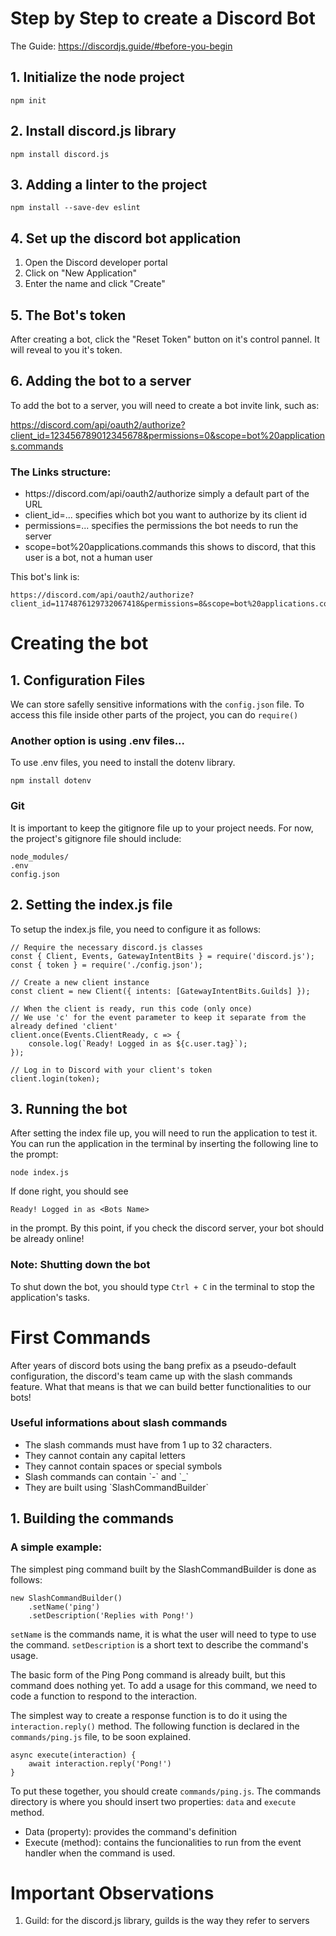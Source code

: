 # Step by Step to create a Discord Bot
The Guide: https://discordjs.guide/#before-you-begin

## 1. Initialize the node project
```
npm init
```

## 2. Install discord.js library
```
npm install discord.js
```

## 3. Adding a linter to the project
```
npm install --save-dev eslint
```

## 4. Set up the discord bot application
<ol>
    <li>Open the Discord developer portal</li>
    <li>Click on "New Application"</li>
    <li>Enter the name and click "Create"</li>
</ol>

## 5. The Bot's token
After creating a bot, click the "Reset Token" button on it's control pannel. It will reveal to you it's token.

## 6. Adding the bot to a server
To add the bot to a server, you will need to create a bot invite link, such as:

https://discord.com/api/oauth2/authorize?client_id=123456789012345678&permissions=0&scope=bot%20applications.commands

### The Links structure:
<ul>
    <li>https://discord.com/api/oauth2/authorize simply a default part of the URL</li>
    <li>client_id=... specifies which bot you want to authorize by its client id</li>
    <li>permissions=... specifies the permissions the bot needs to run the server</li>
    <li>scope=bot%20applications.commands this shows to discord, that this user is a bot, not a human user</li>
</ul>

This bot's link is:
```
https://discord.com/api/oauth2/authorize?client_id=1174876129732067418&permissions=8&scope=bot%20applications.commands
```

# Creating the bot

## 1. Configuration Files
We can store safelly sensitive informations with the ```config.json``` file.
To access this file inside other parts of the project, you can do ```require()```

### Another option is using .env files...
To use .env files, you need to install the dotenv library. 
```
npm install dotenv
```

### Git
It is important to keep the gitignore file up to your project needs.
For now, the project's gitignore file should include:
```
node_modules/
.env
config.json
```

## 2. Setting the index.js file
To setup the index.js file, you need to configure it as follows:
```
// Require the necessary discord.js classes
const { Client, Events, GatewayIntentBits } = require('discord.js');
const { token } = require('./config.json');

// Create a new client instance
const client = new Client({ intents: [GatewayIntentBits.Guilds] });

// When the client is ready, run this code (only once)
// We use 'c' for the event parameter to keep it separate from the already defined 'client'
client.once(Events.ClientReady, c => {
	console.log(`Ready! Logged in as ${c.user.tag}`);
});

// Log in to Discord with your client's token
client.login(token);
```

## 3. Running the bot
After setting the index file up, you will need to run the application to test it.
You can run the application in the terminal by inserting the following line to the prompt:
```
node index.js
```
If done right, you should see
```
Ready! Logged in as <Bots Name>
```
in the prompt.
By this point, if you check the discord server, your bot should be already online!

### Note: Shutting down the bot
To shut down the bot, you should type ```Ctrl + C``` in the terminal to stop the application's tasks.

# First Commands
After years of discord bots using the bang prefix as a pseudo-default configuration, the discord's team came up with the slash commands feature. 
What that means is that we can build better functionalities to our bots!

### Useful informations about slash commands
<ul>
<li>The slash commands must have from 1 up to 32 characters.</li>
<li>They cannot contain any capital letters</li>
<li>They cannot contain spaces or special symbols</li>
<li>Slash commands can contain `-` and `_`</li>
<li>They are built using `SlashCommandBuilder`</li>
</ul>

## 1. Building the commands

### A simple example:
The simplest ping command built by the SlashCommandBuilder is done as follows:
```
new SlashCommandBuilder()
    .setName('ping')
    .setDescription('Replies with Pong!')
```
`setName` is the commands name, it is what the user will need to type to use the command.
`setDescription` is a short text to describe the command's usage.

The basic form of the Ping Pong command is already built, but this command does nothing yet. To add a usage for this command, we need to code a function to respond to the interaction.

The simplest way to create a response function is to do it using the ```interaction.reply()``` method. The following function is declared in the ```commands/ping.js``` file, to be soon explained.
```
async execute(interaction) {
	await interaction.reply('Pong!')
}
```
To put these together, you should create ```commands/ping.js```. The commands directory is where you should insert two properties: `data` and `execute` method.

<ul>
    <li>Data (property): provides the command's definition</li>
    <li>Execute (method): contains the funcionalities to run from the event handler when the command is used.</li>
</ul>

# Important Observations
<ol>
    <li>Guild: for the discord.js library, guilds is the way they refer to servers</li>
</ol>
